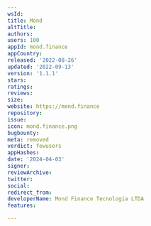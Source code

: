 ```yaml
---
wsId: 
title: Mond
altTitle: 
authors: 
users: 100
appId: mond.finance
appCountry: 
released: '2022-08-26'
updated: '2022-09-13'
version: '1.1.1'
stars: 
ratings: 
reviews: 
size: 
website: https://mond.finance
repository: 
issue: 
icon: mond.finance.png
bugbounty: 
meta: removed
verdict: fewusers
appHashes: 
date: '2024-04-03'
signer: 
reviewArchive: 
twitter: 
social: 
redirect_from: 
developerName: Mond Finance Tecnologia LTDA
features: 

---
```


